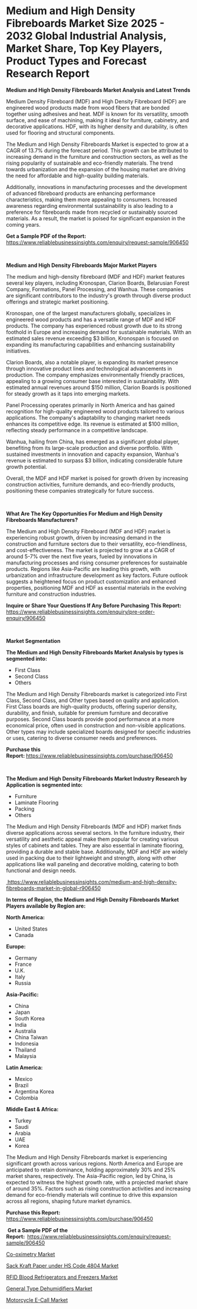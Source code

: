 <p><h1>Medium and High Density Fibreboards Market Size 2025 - 2032 Global Industrial Analysis, Market Share, Top Key Players, Product Types and Forecast Research Report</h1></p><p><strong>Medium and High Density Fibreboards Market Analysis and Latest Trends</strong></p>
<p><p>Medium Density Fibreboard (MDF) and High Density Fibreboard (HDF) are engineered wood products made from wood fibers that are bonded together using adhesives and heat. MDF is known for its versatility, smooth surface, and ease of machining, making it ideal for furniture, cabinetry, and decorative applications. HDF, with its higher density and durability, is often used for flooring and structural components.</p><p>The Medium and High Density Fibreboards Market is expected to grow at a CAGR of 13.7% during the forecast period. This growth can be attributed to increasing demand in the furniture and construction sectors, as well as the rising popularity of sustainable and eco-friendly materials. The trend towards urbanization and the expansion of the housing market are driving the need for affordable and high-quality building materials.</p><p>Additionally, innovations in manufacturing processes and the development of advanced fibreboard products are enhancing performance characteristics, making them more appealing to consumers. Increased awareness regarding environmental sustainability is also leading to a preference for fibreboards made from recycled or sustainably sourced materials. As a result, the market is poised for significant expansion in the coming years.</p></p>
<p><strong>Get a Sample PDF of the Report:&nbsp;</strong> <a href="https://www.reliablebusinessinsights.com/enquiry/request-sample/906450?utm_campaign=1106&utm_medium=2&utm_source=Github&utm_content=ia&utm_term=21032025&utm_id=medium-and-high-density-fibreboards">https://www.reliablebusinessinsights.com/enquiry/request-sample/906450</a></p>
<p>&nbsp;</p>
<p><strong>Medium and High Density Fibreboards Major Market Players</strong></p>
<p><p>The medium and high-density fibreboard (MDF and HDF) market features several key players, including Kronospan, Clarion Boards, Belarusian Forest Company, Formations, Panel Processing, and Wanhua. These companies are significant contributors to the industry's growth through diverse product offerings and strategic market positioning.</p><p>Kronospan, one of the largest manufacturers globally, specializes in engineered wood products and has a versatile range of MDF and HDF products. The company has experienced robust growth due to its strong foothold in Europe and increasing demand for sustainable materials. With an estimated sales revenue exceeding $3 billion, Kronospan is focused on expanding its manufacturing capabilities and enhancing sustainability initiatives.</p><p>Clarion Boards, also a notable player, is expanding its market presence through innovative product lines and technological advancements in production. The company emphasizes environmentally friendly practices, appealing to a growing consumer base interested in sustainability. With estimated annual revenues around $150 million, Clarion Boards is positioned for steady growth as it taps into emerging markets.</p><p>Panel Processing operates primarily in North America and has gained recognition for high-quality engineered wood products tailored to various applications. The company's adaptability to changing market needs enhances its competitive edge. Its revenue is estimated at $100 million, reflecting steady performance in a competitive landscape.</p><p>Wanhua, hailing from China, has emerged as a significant global player, benefiting from its large-scale production and diverse portfolio. With sustained investments in innovation and capacity expansion, Wanhua's revenue is estimated to surpass $3 billion, indicating considerable future growth potential.</p><p>Overall, the MDF and HDF market is poised for growth driven by increasing construction activities, furniture demands, and eco-friendly products, positioning these companies strategically for future success.</p></p>
<p>&nbsp;</p>
<p><strong>What Are The Key Opportunities For Medium and High Density Fibreboards Manufacturers?</strong></p>
<p><p>The Medium and High Density Fibreboard (MDF and HDF) market is experiencing robust growth, driven by increasing demand in the construction and furniture sectors due to their versatility, eco-friendliness, and cost-effectiveness. The market is projected to grow at a CAGR of around 5-7% over the next five years, fueled by innovations in manufacturing processes and rising consumer preferences for sustainable products. Regions like Asia-Pacific are leading this growth, with urbanization and infrastructure development as key factors. Future outlook suggests a heightened focus on product customization and enhanced properties, positioning MDF and HDF as essential materials in the evolving furniture and construction industries.</p></p>
<p><strong>Inquire or Share Your Questions If Any Before Purchasing This Report:</strong> <a href="https://www.reliablebusinessinsights.com/enquiry/pre-order-enquiry/906450?utm_campaign=1106&utm_medium=2&utm_source=Github&utm_content=ia&utm_term=21032025&utm_id=medium-and-high-density-fibreboards">https://www.reliablebusinessinsights.com/enquiry/pre-order-enquiry/906450</a></p>
<p>&nbsp;</p>
<p><strong>Market Segmentation</strong></p>
<p><strong>The Medium and High Density Fibreboards Market Analysis by types is segmented into:</strong></p>
<p><ul><li>First Class</li><li>Second Class</li><li>Others</li></ul></p>
<p><p>The Medium and High Density Fibreboards market is categorized into First Class, Second Class, and Other types based on quality and application. First Class boards are high-quality products, offering superior density, durability, and finish, suitable for premium furniture and decorative purposes. Second Class boards provide good performance at a more economical price, often used in construction and non-visible applications. Other types may include specialized boards designed for specific industries or uses, catering to diverse consumer needs and preferences.</p></p>
<p><strong>Purchase this Report:&nbsp;</strong><a href="https://www.reliablebusinessinsights.com/purchase/906450?utm_campaign=1106&utm_medium=2&utm_source=Github&utm_content=ia&utm_term=21032025&utm_id=medium-and-high-density-fibreboards">https://www.reliablebusinessinsights.com/purchase/906450</a></p>
<p>&nbsp;</p>
<p><strong>The Medium and High Density Fibreboards Market Industry Research by Application is segmented into:</strong></p>
<p><ul><li>Furniture</li><li>Laminate Flooring</li><li>Packing</li><li>Others</li></ul></p>
<p><p>The Medium and High Density Fibreboards (MDF and HDF) market finds diverse applications across several sectors. In the furniture industry, their versatility and aesthetic appeal make them popular for creating various styles of cabinets and tables. They are also essential in laminate flooring, providing a durable and stable base. Additionally, MDF and HDF are widely used in packing due to their lightweight and strength, along with other applications like wall paneling and decorative molding, catering to both functional and design needs.</p></p>
<p><a href="https://www.reliablebusinessinsights.com/medium-and-high-density-fibreboards-market-in-global-r906450?utm_campaign=1106&utm_medium=2&utm_source=Github&utm_content=ia&utm_term=21032025&utm_id=medium-and-high-density-fibreboards">&nbsp;https://www.reliablebusinessinsights.com/medium-and-high-density-fibreboards-market-in-global-r906450</a></p>
<p><strong>In terms of Region, the Medium and High Density Fibreboards Market Players available by Region are:</strong></p>
<p>
    <p> <strong> North America: </strong>
        <ul>
            <li>United States</li>
            <li>Canada</li>
        </ul>
        </p> 
    <p> <strong> Europe: </strong>
        <ul>
            <li>Germany</li>
            <li>France</li>
            <li>U.K.</li>
            <li>Italy</li>
            <li>Russia</li>
        </ul>
        </p> 
    <p> <strong> Asia-Pacific: </strong>
        <ul>
            <li>China</li>
            <li>Japan</li>
            <li>South Korea</li>
            <li>India</li>
            <li>Australia</li>
            <li>China Taiwan</li>
            <li>Indonesia</li>
            <li>Thailand</li>
            <li>Malaysia</li>
        </ul>
        </p> 
    <p> <strong> Latin America: </strong>
        <ul>
            <li>Mexico</li>
            <li>Brazil</li>
            <li>Argentina Korea</li>
            <li>Colombia</li>
        </ul>
        </p> 
    <p> <strong> Middle East & Africa: </strong>
        <ul>
            <li>Turkey</li>
            <li>Saudi</li>
            <li>Arabia</li>
            <li>UAE</li>
            <li>Korea</li>
        </ul>
    </p>
    </p>
<p><p>The Medium and High Density Fibreboards market is experiencing significant growth across various regions. North America and Europe are anticipated to retain dominance, holding approximately 30% and 25% market shares, respectively. The Asia-Pacific region, led by China, is expected to witness the highest growth rate, with a projected market share of around 35%. Factors such as rising construction activities and increasing demand for eco-friendly materials will continue to drive this expansion across all regions, shaping future market dynamics.</p></p>
<p><strong>Purchase this Report: </strong><a href="https://www.reliablebusinessinsights.com/purchase/906450?utm_campaign=1106&utm_medium=2&utm_source=Github&utm_content=ia&utm_term=21032025&utm_id=medium-and-high-density-fibreboards">https://www.reliablebusinessinsights.com/purchase/906450</a></p>
<p>&nbsp;<strong>Get a Sample PDF of the Report:&nbsp;&nbsp;</strong><a href="https://www.reliablebusinessinsights.com/enquiry/request-sample/906450?utm_campaign=1106&utm_medium=2&utm_source=Github&utm_content=ia&utm_term=21032025&utm_id=medium-and-high-density-fibreboards">https://www.reliablebusinessinsights.com/enquiry/request-sample/906450</a></p>
<p><strong></strong></p>
<p><p><a href="https://github.com/trenkkwasek84/Market-Research-Report-List-1/blob/main/co-oximetry-market.md?utm_campaign=1106&utm_medium=2&utm_source=Github&utm_content=ia&utm_term=21032025&utm_id=medium-and-high-density-fibreboards">Co-oximetry Market</a></p><p><a href="https://github.com/godekkutero4/Market-Research-Report-List-1/blob/main/sack-kraft-paper-under-hs-code-4804-market.md?utm_campaign=1106&utm_medium=2&utm_source=Github&utm_content=ia&utm_term=21032025&utm_id=medium-and-high-density-fibreboards">Sack Kraft Paper under HS Code 4804 Market</a></p><p><a href="https://github.com/brinnoifon/Market-Research-Report-List-1/blob/main/rfid-blood-refrigerators-and-freezers-market.md?utm_campaign=1106&utm_medium=2&utm_source=Github&utm_content=ia&utm_term=21032025&utm_id=medium-and-high-density-fibreboards">RFID Blood Refrigerators and Freezers Market</a></p><p><a href="https://github.com/rumaskdallys2/Market-Research-Report-List-1/blob/main/general-type-dehumidifiers-market.md?utm_campaign=1106&utm_medium=2&utm_source=Github&utm_content=ia&utm_term=21032025&utm_id=medium-and-high-density-fibreboards">General Type Dehumidifiers Market</a></p><p><a href="https://github.com/rjaibiagha/Market-Research-Report-List-1/blob/main/motorcycle-e-call-market.md?utm_campaign=1106&utm_medium=2&utm_source=Github&utm_content=ia&utm_term=21032025&utm_id=medium-and-high-density-fibreboards">Motorcycle E-Call Market</a></p></p>